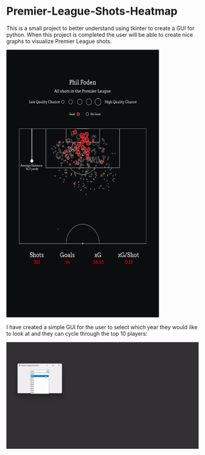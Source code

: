# Premier-League-Shots-Heatmap

This is a small project to better understand using tkinter to create a GUI for python.
When this project is completed the user will be able to create nice graphs to visualize Premier League shots.

<img src='./fodenAllShots.png' height='700' width='400'>

I have created a simple GUI for the user to select which year they would like to look at and they can cycle through the top 10 players:

<img src='updatedGUI.gif'>
